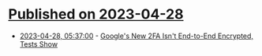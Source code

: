 # [Published on 2023-04-28](index.md)

* [2023-04-28, 05:37:00](https://soylentnews.org/article.pl?sid=23/04/27/0219238&from=rss) - [Google's New 2FA Isn't End-to-End Encrypted, Tests Show](https://soylentnews.org/article.pl?sid=23/04/27/0219238&from=rss)
